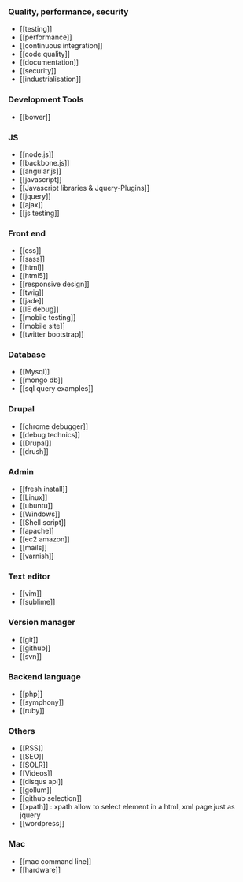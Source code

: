 ### Quality, performance, security
* [[testing]]
* [[performance]]
* [[continuous integration]]
* [[code quality]]  
* [[documentation]]
* [[security]]
* [[industrialisation]]

### Development Tools
* [[bower]]

### JS
* [[node.js]]
* [[backbone.js]]
* [[angular.js]]   
* [[javascript]]
* [[Javascript libraries & Jquery-Plugins]]
* [[jquery]]
* [[ajax]]
* [[js testing]]

### Front end
* [[css]]
* [[sass]]
* [[html]]
* [[html5]]
* [[responsive design]]
* [[twig]]
* [[jade]]
* [[IE debug]]
* [[mobile testing]] 
* [[mobile site]]
* [[twitter bootstrap]]

### Database
* [[Mysql]]
* [[mongo db]]
* [[sql query examples]]

### Drupal
* [[chrome debugger]]
* [[debug technics]]
* [[Drupal]]
* [[drush]]

### Admin
* [[fresh install]]
* [[Linux]]
* [[ubuntu]]
* [[Windows]]
* [[Shell script]]
* [[apache]]
* [[ec2 amazon]]
* [[mails]]
* [[varnish]]

### Text editor
* [[vim]]
* [[sublime]]

### Version manager
* [[git]]
* [[github]]
* [[svn]]

### Backend language
* [[php]]
* [[symphony]]
* [[ruby]]

### Others
* [[RSS]]
* [[SEO]]
* [[SOLR]]
* [[Videos]]
* [[disqus api]]
* [[gollum]]
* [[github selection]]
* [[xpath]] : xpath allow to select element in a html, xml page just as jquery
* [[wordpress]]

### Mac
* [[mac command line]]
* [[hardware]]